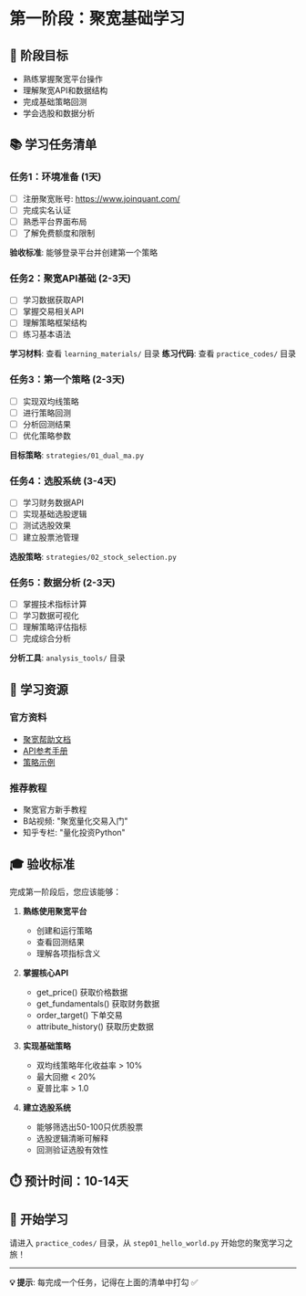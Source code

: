 # 第一阶段：聚宽基础学习

## 🎯 阶段目标
- 熟练掌握聚宽平台操作
- 理解聚宽API和数据结构
- 完成基础策略回测
- 学会选股和数据分析

## 📚 学习任务清单

### 任务1：环境准备 (1天)
- [ ] 注册聚宽账号: https://www.joinquant.com/
- [ ] 完成实名认证
- [ ] 熟悉平台界面布局
- [ ] 了解免费额度和限制

**验收标准**: 能够登录平台并创建第一个策略

### 任务2：聚宽API基础 (2-3天)
- [ ] 学习数据获取API
- [ ] 掌握交易相关API  
- [ ] 理解策略框架结构
- [ ] 练习基本语法

**学习材料**: 查看 `learning_materials/` 目录
**练习代码**: 查看 `practice_codes/` 目录

### 任务3：第一个策略 (2-3天)
- [ ] 实现双均线策略
- [ ] 进行策略回测
- [ ] 分析回测结果
- [ ] 优化策略参数

**目标策略**: `strategies/01_dual_ma.py`

### 任务4：选股系统 (3-4天)
- [ ] 学习财务数据API
- [ ] 实现基础选股逻辑
- [ ] 测试选股效果
- [ ] 建立股票池管理

**选股策略**: `strategies/02_stock_selection.py`

### 任务5：数据分析 (2-3天)
- [ ] 掌握技术指标计算
- [ ] 学习数据可视化
- [ ] 理解策略评估指标
- [ ] 完成综合分析

**分析工具**: `analysis_tools/` 目录

## 📖 学习资源

### 官方资料
- [聚宽帮助文档](https://www.joinquant.com/help/api)
- [API参考手册](https://www.joinquant.com/help/api/help)
- [策略示例](https://www.joinquant.com/algorithm/index)

### 推荐教程
- 聚宽官方新手教程
- B站视频: "聚宽量化交易入门"
- 知乎专栏: "量化投资Python"

## 🎓 验收标准

完成第一阶段后，您应该能够：

1. **熟练使用聚宽平台**
   - 创建和运行策略
   - 查看回测结果
   - 理解各项指标含义

2. **掌握核心API**
   - get_price() 获取价格数据
   - get_fundamentals() 获取财务数据  
   - order_target() 下单交易
   - attribute_history() 获取历史数据

3. **实现基础策略**
   - 双均线策略年化收益率 > 10%
   - 最大回撤 < 20%
   - 夏普比率 > 1.0

4. **建立选股系统**
   - 能够筛选出50-100只优质股票
   - 选股逻辑清晰可解释
   - 回测验证选股有效性

## ⏱️ 预计时间：10-14天

## 🚀 开始学习

请进入 `practice_codes/` 目录，从 `step01_hello_world.py` 开始您的聚宽学习之旅！

---

**💡 提示**: 每完成一个任务，记得在上面的清单中打勾 ✅
